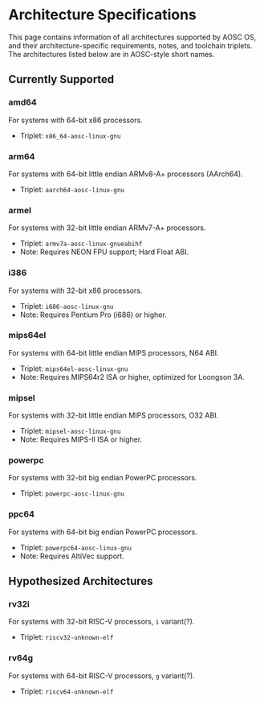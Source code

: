 <!-- TITLE: Information/ArchSpecs -->
<!-- SUBTITLE: AOSC OS Architecture Naming Schemes and Specifications -->

Architecture Specifications
===========================

This page contains information of all architectures supported by AOSC OS, and their architecture-specific requirements, notes, and toolchain triplets. The architectures listed below are in AOSC-style short names.

Currently Supported
-------------------

### amd64

For systems with 64-bit x86 processors.

- Triplet: `x86_64-aosc-linux-gnu`

### arm64

For systems with 64-bit little endian ARMv8-A+ processors (AArch64).

- Triplet: `aarch64-aosc-linux-gnu`

### armel

For systems with 32-bit little endian ARMv7-A+ processors.

- Triplet: `armv7a-aosc-linux-gnueabihf`
- Note: Requires NEON FPU support; Hard Float ABI.

### i386

For systems with 32-bit x86 processors.

- Triplet: `i686-aosc-linux-gnu`
- Note: Requires Pentium Pro (i686) or higher.

### mips64el

For systems with 64-bit little endian MIPS processors, N64 ABI.

- Triplet: `mips64el-aosc-linux-gnu`
- Note: Requires MIPS64r2 ISA or higher, optimized for Loongson 3A.

### mipsel

For systems with 32-bit little endian MIPS processors, O32 ABI.

- Triplet: `mipsel-aosc-linux-gnu`
- Note: Requires MIPS-II ISA or higher.

### powerpc

For systems with 32-bit big endian PowerPC processors.

- Triplet: `powerpc-aosc-linux-gnu`

### ppc64

For systems with 64-bit big endian PowerPC processors.

- Triplet: `powerpc64-aosc-linux-gnu`
- Note: Requires AltiVec support.

Hypothesized Architectures
--------------------------

### rv32i

For systems with 32-bit RISC-V processors, `i` variant(?).

- Triplet: `riscv32-unknown-elf`

### rv64g

For systems with 64-bit RISC-V processors, `g` variant(?).

- Triplet: `riscv64-unknown-elf`
